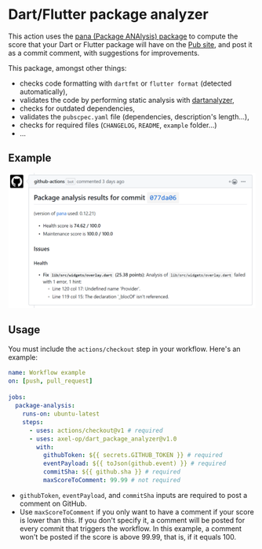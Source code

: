 # Dart/Flutter package analyzer

This action uses the [pana (Package ANAlysis) package](https://pub.dev/packages/pana) to compute the score that your Dart or Flutter package will have on the [Pub site](https://pub.dev), and post it as a commit comment, with suggestions for improvements. 

This package, amongst other things:
* checks code formatting with `dartfmt` or `flutter format` (detected automatically),
* validates the code by performing static analysis with [dartanalyzer](https://dart.dev/tools/dartanalyzer),
* checks for outdated dependencies,
* validates the `pubscpec.yaml` file (dependencies, description's length...),
* checks for required files (`CHANGELOG`, `README`, `example` folder...)
* ...

## Example

![](example.png)

## Usage

You must include the `actions/checkout` step in your workflow. Here's an example:
```yml
name: Workflow example
on: [push, pull_request]

jobs:
  package-analysis:
    runs-on: ubuntu-latest
    steps:
      - uses: actions/checkout@v1 # required
      - uses: axel-op/dart_package_analyzer@v1.0
        with:
          githubToken: ${{ secrets.GITHUB_TOKEN }} # required
          eventPayload: ${{ toJson(github.event) }} # required
          commitSha: ${{ github.sha }} # required
          maxScoreToComment: 99.99 # not required
```

* `githubToken`, `eventPayload`, and `commitSha` inputs are required to post a comment on GitHub.
* Use `maxScoreToComment` if you only want to have a comment if your score is lower than this. If you don't specify it, a comment will be posted for every commit that triggers the workflow. In this example, a comment won't be posted if the score is above 99.99, that is, if it equals 100. 

